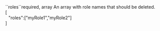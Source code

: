 <tr><td>``roles``</td><td>required, array</td>
<td>An array with role names that should be deleted.<br/>
<td> [
  <div style="padding-left:10px;">"roles":["myRole1","myRole2"]</div>
  ]</td>
<td></td>
</tr>

 